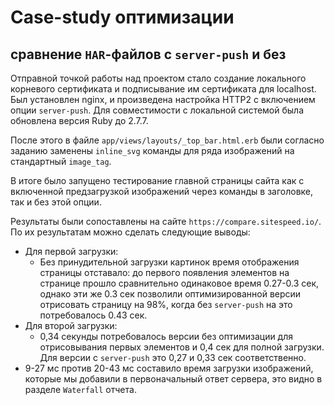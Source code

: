 # Case-study оптимизации

## сравнение `HAR`-файлов с `server-push` и без

Отправной точкой работы над проектом стало создание локального корневого сертификата и подписывание им сертификата для localhost. Был установлен nginx, и произведена настройка HTTP2 с включением опции `server-push`.
Для совместимости с локальной системой была обновлена версия Ruby до 2.7.7.

После этого в файле `app/views/layouts/_top_bar.html.erb` были согласно заданию заменены `inline_svg` команды для ряда изображений на стандартный `image_tag`.

В итоге было запущено тестирование главной страницы сайта как с включенной предзагрузкой изображений через команды в заголовке, так и без этой опции.

Результаты были сопоставлены на сайте `https://compare.sitespeed.io/`.
По их результатам можно сделать следующие выводы:
* Для первой загрузки:
  * Без принудительной загрузки картинок время отображения страницы отставало: до первого появления элементов на странице прошло сравнительно одинаковое время 0.27-0.3 сек, однако эти же 0.3 сек позволили оптимизированной версии отрисовать страницу на 98%, когда без `server-push` на это потребовалось 0.43 сек.
* Для второй загрузки:
  * 0,34 секунды потребовалось версии без оптимизации для отрисовывания первых элементов и 0,4 сек для полной загрузки. Для версии с `server-push` это 0,27 и 0,33 сек соответственно.
* 9-27 мс против 20-43 мс составило время загрузки изображений, которые мы добавили в первоначальный ответ сервера, это видно в разделе `Waterfall` отчета.
